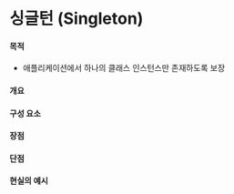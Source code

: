 # 싱글턴 (Singleton)

#### 목적

- 애플리케이션에서 하나의 클래스 인스턴스만 존재하도록 보장

#### 개요

#### 구성 요소

#### 장점

#### 단점

#### 현실의 예시
